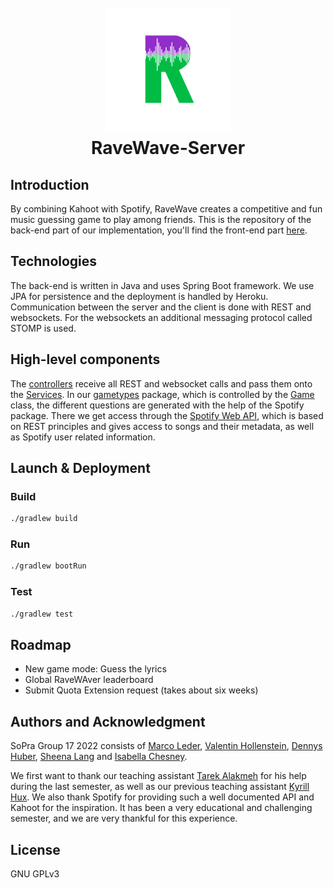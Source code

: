 <h1 align="center">
<br>
<a href="https://github.com/soprafs22-group17"><img src="RaveWaveLogoDurchsichtig.png" alt="RaveWave" width="200"></a>
<br>
RaveWave-Server
<br>
</h1>



## Introduction

By combining Kahoot with Spotify, RaveWave creates a competitive and fun music guessing game to play among friends. This is the
repository of the back-end part of our implementation, you'll find the front-end part [here](https://github.com/sopra-fs22-group-17/RaveWave-client).

## Technologies

The back-end is written in Java and uses Spring Boot framework. We use JPA for persistence and the deployment is
handled by Heroku. Communication between the server and the client is done with REST and websockets. For the
websockets an additional messaging protocol called STOMP is used.

## High-level components

The [controllers](https://github.com/sopra-fs22-group-17/RaveWave-server/tree/master/src/main/java/ch/uzh/ifi/hase/soprafs22/controller) receive all REST and websocket calls and pass them onto the [Services](https://github.com/sopra-fs22-group-17/RaveWave-server/tree/master/src/main/java/ch/uzh/ifi/hase/soprafs22/service). In our [gametypes](https://github.com/sopra-fs22-group-17/RaveWave-server/tree/master/src/main/java/ch/uzh/ifi/hase/soprafs22/entity/gametypes) package, which is controlled by the [Game](https://github.com/sopra-fs22-group-17/RaveWave-server/blob/master/src/main/java/ch/uzh/ifi/hase/soprafs22/entity/Game.java) class,
the different questions are generated with the help of the Spotify package. There we get access
through the [Spotify Web API](https://developer.spotify.com/documentation/web-api/), which is based on REST principles and
gives access to songs and their metadata, as well as Spotify user related information.



## Launch & Deployment

### Build

```bash
./gradlew build
```

### Run

```bash
./gradlew bootRun
```

### Test

```bash
./gradlew test
```

## Roadmap

- New game mode: Guess the lyrics
- Global RaveWAver leaderboard
- Submit Quota Extension request (takes about six weeks)

## Authors and Acknowledgment

SoPra Group 17 2022 consists of [Marco Leder](https://github.com/marcoleder), [Valentin Hollenstein](https://github.com/v4lentin1879),
[Dennys Huber](https://github.com/devnnys), [Sheena Lang](https://github.com/SheenaGit) and [Isabella Chesney](https://github.com/bellachesney).

We first want to thank our teaching assistant [Tarek Alakmeh](https://github.com/orgs/sopra-fs22-group-17/people/Taremeh) for his help during the
last semester, as well as our previous teaching assistant [Kyrill Hux](https://github.com/realChesta).
We also thank Spotify for providing such a well documented API and Kahoot for the inspiration. It has been a very
educational and challenging semester, and we are very thankful for this experience.

## License

GNU GPLv3